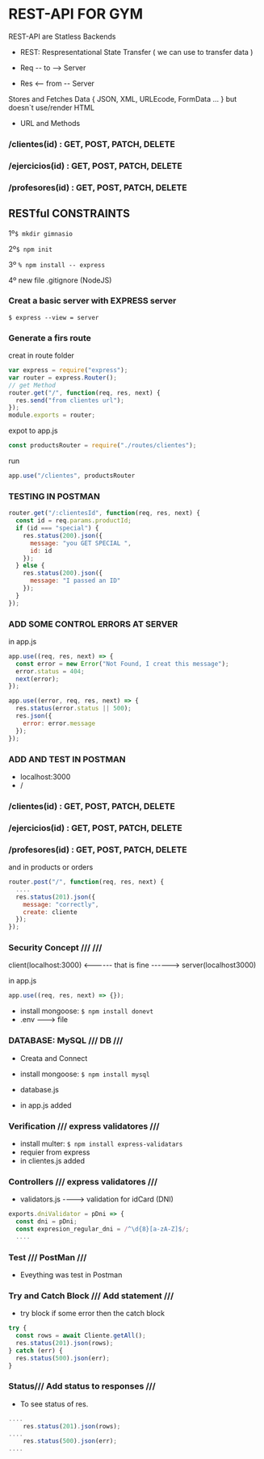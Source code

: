# REST-API FOR GYM

REST-API are Statless Backends

- REST: Respresentational State Transfer ( we can use to transfer data )

- Req -- to --> Server
- Res <-- from -- Server

Stores and Fetches Data { JSON, XML, URLEcode, FormData ... } but doesn`t use/render HTML

- URL and Methods

### /clientes(id) : GET, POST, PATCH, DELETE

### /ejercicios(id) : GET, POST, PATCH, DELETE

### /profesores(id) : GET, POST, PATCH, DELETE

## RESTful CONSTRAINTS

1º`$ mkdir gimnasio`

2º`$ npm init`

3º `% npm install -- express`

4º new file .gitignore (NodeJS)

### Creat a basic server with EXPRESS server

`$ express --view = server`

### Generate a firs route

creat in route folder

```javascript
var express = require("express");
var router = express.Router();
// get Method
router.get("/", function(req, res, next) {
  res.send("from clientes url");
});
module.exports = router;
```

expot to app.js

```javascript
const productsRouter = require("./routes/clientes");
```

run

```javascript
app.use("/clientes", productsRouter
```

### TESTING IN POSTMAN

```javascript
router.get("/:clientesId", function(req, res, next) {
  const id = req.params.productId;
  if (id === "special") {
    res.status(200).json({
      message: "you GET SPECIAL ",
      id: id
    });
  } else {
    res.status(200).json({
      message: "I passed an ID"
    });
  }
});
```

### ADD SOME CONTROL ERRORS AT SERVER

in app.js

```javascript
app.use((req, res, next) => {
  const error = new Error("Not Found, I creat this message");
  error.status = 404;
  next(error);
});

app.use((error, req, res, next) => {
  res.status(error.status || 500);
  res.json({
    error: error.message
  });
});
```

### ADD AND TEST IN POSTMAN

- localhost:3000
- /

### /clientes(id) : GET, POST, PATCH, DELETE

### /ejercicios(id) : GET, POST, PATCH, DELETE

### /profesores(id) : GET, POST, PATCH, DELETE

and in products or orders

```javascript
router.post("/", function(req, res, next) {
  ....
  res.status(201).json({
    message: "correctly",
    create: cliente
  });
});
```

### Security Concept /// ///

client(localhost:3000) <------ that is fine ------> server(localhost3000)

in app.js

```javascript
app.use((req, res, next) => {});
```

- install mongoose: `$ npm install donevt`
- .env ---> file

### DATABASE: MySQL /// DB ///

- Creata and Connect

- install mongoose: `$ npm install mysql`
- database.js
- in app.js added

### Verification /// express validatores ///

- install multer: `$ npm install express-validatars`
- requier from express
- in clientes.js added

### Controllers /// express validatores ///

- validators.js ----> validation for idCard (DNI)

```javascript
exports.dniValidator = pDni => {
  const dni = pDni;
  const expresion_regular_dni = /^\d{8}[a-zA-Z]$/;
  ....
```

### Test /// PostMan ///

- Eveything was test in Postman

### Try and Catch Block /// Add statement ///

- try block if some error then the catch block

```javascript
try {
  const rows = await Cliente.getAll();
  res.status(201).json(rows);
} catch (err) {
  res.status(500).json(err);
}
```

### Status/// Add status to responses ///

- To see status of res.

```javascript
....
    res.status(201).json(rows);
....
    res.status(500).json(err);
....
```
